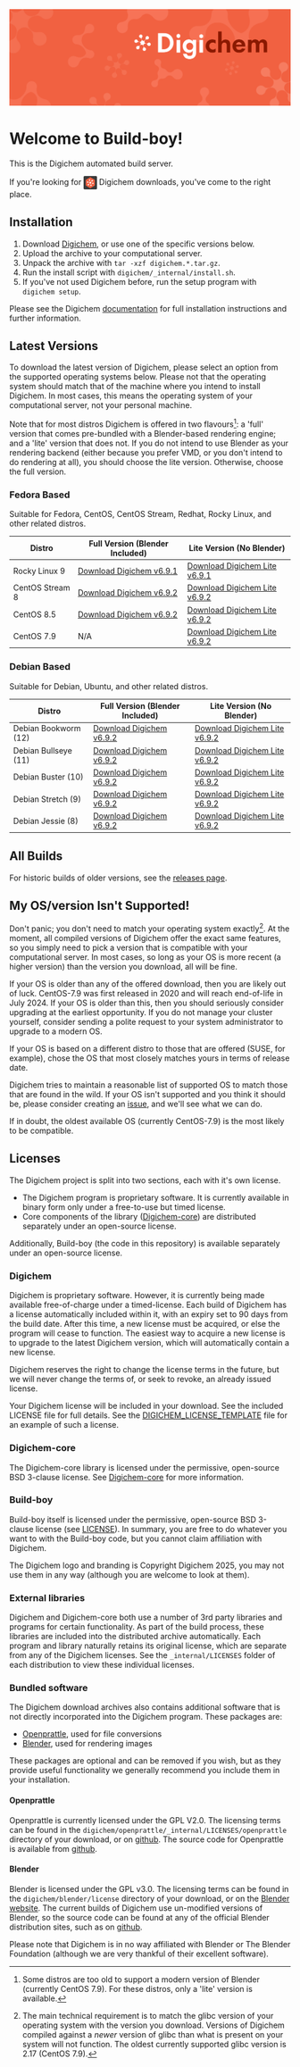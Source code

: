 <img src="Banner.png" alt="Banner" />

# Welcome to Build-boy!

This is the Digichem automated build server.

If you're looking for <img src="Logo.png" alt="Banner" height=24 valign=middle /> Digichem downloads, you've come to the right place.

## Installation

1. Download <!-- Quick-Download --> [Digichem](https://github.com/Digichem-Project/build-boy/releases/download/6.9.2-CentOS-Stream-8/digichem.6.9.2.CentOS-Stream-8-blender.tar.gz), or use one of the specific versions below.
1. Upload the archive to your computational server.
1. Unpack the archive with `tar -xzf digichem.*.tar.gz`.
1. Run the install script with `digichem/_internal/install.sh`.
1. If you've not used Digichem before, run the setup program with `digichem setup`.

Please see the Digichem [documentation](https://doc.digi-chem.co.uk) for full installation instructions and further information.

## Latest Versions

To download the latest version of Digichem, please select an option from the supported operating systems below.
Please not that the operating system should match that of the machine where you intend to install Digichem.
In most cases, this means the operating system of your computational server, not your personal machine.

Note that for most distros Digichem is offered in two flavours[^1]: a 'full' version that comes pre-bundled with a Blender-based rendering engine;
and a 'lite' version that does not. If you do not intend to use Blender as your rendering backend (either because you prefer VMD, or you don't intend to do rendering at all),
you should choose the lite version. Otherwise, choose the full version.

### Fedora Based

Suitable for Fedora, CentOS, CentOS Stream, Redhat, Rocky Linux, and other related distros.

| Distro | Full Version (Blender Included) | Lite Version (No Blender) |
|--------|---------------------------|---------------------------------|
| Rocky Linux 9 | <!-- Rocky-Linux-9 --> [Download Digichem v6.9.1](https://github.com/Digichem-Project/build-boy/releases/download/6.9.1-Rocky-Linux-9/digichem.6.9.1.Rocky-Linux-9-blender.tar.gz) | [Download Digichem Lite v6.9.1](https://github.com/Digichem-Project/build-boy/releases/download/6.9.1-Rocky-Linux-9/digichem.6.9.1.Rocky-Linux-9.tar.gz) |
| CentOS Stream 8 | <!-- CentOS-Stream-8 --> [Download Digichem v6.9.2](https://github.com/Digichem-Project/build-boy/releases/download/6.9.2-CentOS-Stream-8/digichem.6.9.2.CentOS-Stream-8-blender.tar.gz) | [Download Digichem Lite v6.9.2](https://github.com/Digichem-Project/build-boy/releases/download/6.9.2-CentOS-Stream-8/digichem.6.9.2.CentOS-Stream-8.tar.gz) |
| CentOS 8.5 | <!-- CentOS-8.5 --> [Download Digichem v6.9.2](https://github.com/Digichem-Project/build-boy/releases/download/6.9.2-CentOS-8.5/digichem.6.9.2.CentOS-8.5-blender.tar.gz) | [Download Digichem Lite v6.9.2](https://github.com/Digichem-Project/build-boy/releases/download/6.9.2-CentOS-8.5/digichem.6.9.2.CentOS-8.5.tar.gz) |
| CentOS 7.9 | <!-- CentOS-7.9 --> N/A | [Download Digichem Lite v6.9.2](https://github.com/Digichem-Project/build-boy/releases/download/6.9.2-CentOS-7.9/digichem.6.9.2.CentOS-7.9.tar.gz) |

### Debian Based

Suitable for Debian, Ubuntu, and other related distros.

| Distro | Full Version (Blender Included) | Lite Version (No Blender) |
|--------|---------------------------|---------------------------------|
| Debian Bookworm (12) | <!-- Debian-Bookworm --> [Download Digichem v6.9.2](https://github.com/Digichem-Project/build-boy/releases/download/6.9.2-Debian-Bookworm/digichem.6.9.2.Debian-Bookworm-blender.tar.gz) | [Download Digichem Lite v6.9.2](https://github.com/Digichem-Project/build-boy/releases/download/6.9.2-Debian-Bookworm/digichem.6.9.2.Debian-Bookworm.tar.gz) |
| Debian Bullseye (11) | <!-- Debian-Bullseye --> [Download Digichem v6.9.2](https://github.com/Digichem-Project/build-boy/releases/download/6.9.2-Debian-Bullseye/digichem.6.9.2.Debian-Bullseye-blender.tar.gz) | [Download Digichem Lite v6.9.2](https://github.com/Digichem-Project/build-boy/releases/download/6.9.2-Debian-Bullseye/digichem.6.9.2.Debian-Bullseye.tar.gz) |
| Debian Buster (10) | <!-- Debian-Buster --> [Download Digichem v6.9.2](https://github.com/Digichem-Project/build-boy/releases/download/6.9.2-Debian-Buster/digichem.6.9.2.Debian-Buster-blender.tar.gz) | [Download Digichem Lite v6.9.2](https://github.com/Digichem-Project/build-boy/releases/download/6.9.2-Debian-Buster/digichem.6.9.2.Debian-Buster.tar.gz) |
| Debian Stretch (9) | <!-- Debian-Stretch --> [Download Digichem v6.9.2](https://github.com/Digichem-Project/build-boy/releases/download/6.9.2-Debian-Stretch/digichem.6.9.2.Debian-Stretch-blender.tar.gz) | [Download Digichem Lite v6.9.2](https://github.com/Digichem-Project/build-boy/releases/download/6.9.2-Debian-Stretch/digichem.6.9.2.Debian-Stretch.tar.gz) |
| Debian Jessie (8) | <!-- Debian-Jessie --> [Download Digichem v6.9.2](https://github.com/Digichem-Project/build-boy/releases/download/6.9.2-Debian-Jessie/digichem.6.9.2.Debian-Jessie-blender.tar.gz) | [Download Digichem Lite v6.9.2](https://github.com/Digichem-Project/build-boy/releases/download/6.9.2-Debian-Jessie/digichem.6.9.2.Debian-Jessie.tar.gz) |

## All Builds

For historic builds of older versions, see the [releases page](https://github.com/Digichem-Project/build-boy/releases).

## My OS/version Isn't Supported!

Don't panic; you don't need to match your operating system exactly[^2]. At the moment, all compiled
versions of Digichem offer the exact same features, so you simply need to pick a version that is compatible
with your computational server. In most cases, so long as your OS is more recent (a higher version) than
the version you download, all will be fine.

If your OS is older than any of the offered download, then you are likely out of luck. CentOS-7.9 was first
released in 2020 and will reach end-of-life in July 2024. If your OS is older than this, then you should
seriously consider upgrading at the earliest opportunity. If you do not manage your cluster yourself,
consider sending a polite request to your system administrator to upgrade to a modern OS.

If your OS is based on a different distro to those that are offered (SUSE, for example), chose the OS
that most closely matches yours in terms of release date.

Digichem tries to maintain a reasonable list of supported OS to match those that are found in the wild.
If your OS isn't supported and you think it should be, please consider creating an
[issue](https://github.com/Digichem-Project/build-boy/issues), and we'll see what we can do.

If in doubt, the oldest available OS (currently CentOS-7.9) is the most likely to be compatible.

[^1]: Some distros are too old to support a modern version of Blender (currently CentOS 7.9). For these distros, only a 'lite' version is available.
[^2]: The main technical requirement is to match the glibc version of your operating system with the version you download.
Versions of Digichem compiled against a *newer* version of glibc than what is present on your system will not function.
The oldest currently supported glibc version is 2.17 (CentOS 7.9).


## Licenses

The Digichem project is split into two sections, each with it's own license.
 - The Digichem program is proprietary software. It is currently available in binary form only under a free-to-use but timed license. 
 - Core components of the library ([Digichem-core](https://github.com/Digichem-Project/digichem-core)) are distributed separately under an open-source license.

Additionally, Build-boy (the code in this repository) is available separately under an open-source license.

### Digichem

Digichem is proprietary software. However, it is currently being made available free-of-charge under a timed-license.
Each build of Digichem has a license automatically included within it, with an expiry set to
90 days from the build date. After this time, a new license must be acquired, or else the 
program will cease to function. The easiest way to acquire a new license is to upgrade to the
latest Digichem version, which will automatically contain a new license.

Digichem reserves the right to change the license terms in the future, but we will never change the terms of, or seek to revoke,
an already issued license.

Your Digichem license will be included in your download. See the included LICENSE file for full details.
See the [DIGICHEM_LICENSE_TEMPLATE](DIGICHEM_LICENSE_TEMPLATE.md) file for an example of such a license.

### Digichem-core

The Digichem-core library is licensed under the permissive, open-source BSD 3-clause license.
See [Digichem-core](https://github.com/Digichem-Project/digichem-core) for more information.

### Build-boy

Build-boy itself is licensed under the permissive, open-source BSD 3-clause license (see [LICENSE](LICENSE)).
In summary, you are free to do whatever you want to with the Build-boy code, but you cannot claim
affiliation with Digichem.

The Digichem logo and branding is Copyright Digichem 2025, you may not use them in any way (although you are welcome to look at them).

### External libraries

Digichem and Digichem-core both use a number of 3rd party libraries and programs for certain functionality.
As part of the build process, these libraries are included into the distributed archive automatically.
Each program and library naturally retains its original license, which are separate from any of the Digichem licenses.
See the `_internal/LICENSES` folder of each distribution to view these individual licenses.

### Bundled software

The Digichem download archives also contains additional software that is not directly incorporated into the Digichem program. These packages are:

 - [Openprattle](https://github.com/Digichem-Project/openprattle), used for file conversions
 - [Blender](https://www.blender.org/), used for rendering images

These packages are optional and can be removed if you wish, but as they provide useful functionality we generally recommend you include them in your installation.

#### Openprattle

Openprattle is currently licensed under the GPL V2.0. The licensing terms can be found in the `digichem/openprattle/_internal/LICENSES/openprattle` directory of your download, or on [github](https://github.com/Digichem-Project/openprattle/blob/main/LICENSE).
The source code for Openprattle is available from [github](https://github.com/Digichem-Project/openprattle).

#### Blender

Blender is licensed under the GPL v3.0. The licensing terms can be found in the `digichem/blender/license` directory of your download, or on the [Blender website](https://www.blender.org/about/license/).
The current builds of Digichem use un-modified versions of Blender, so the source code can be found at any of the official Blender distribution sites, such as on [github](https://github.com/blender/blender).

Please note that Digichem is in no way affiliated with Blender or The Blender Foundation (although we are very thankful of their excellent software).